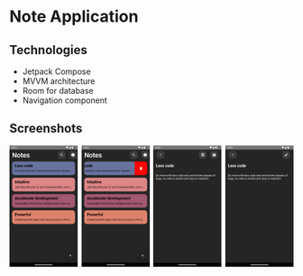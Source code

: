 # Note Application

## Technologies
- Jetpack Compose
- MVVM architecture
- Room for database
- Navigation component

## Screenshots
<div style="display: flex; justify-content: space-between;">
    <img src="screenshots/Screenshot_01.png" width="24%">
    <img src="screenshots/Screenshot_02.png" width="24%">
    <img src="screenshots/Screenshot_03.png" width="24%">
    <img src="screenshots/Screenshot_04.png" width="24%">
</div>